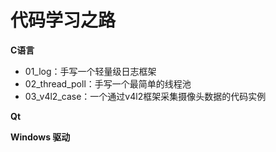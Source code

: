 # 代码学习之路

**C语言**

- 01_log：手写一个轻量级日志框架
- 02_thread_poll：手写一个最简单的线程池
- 03_v4l2_case：一个通过v4l2框架采集摄像头数据的代码实例


**Qt**

**Windows 驱动**